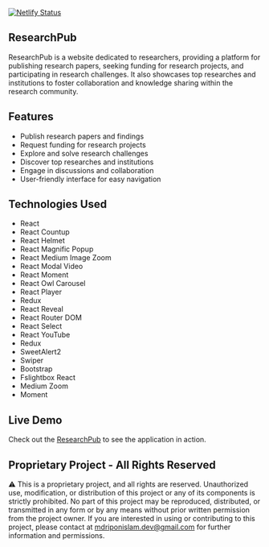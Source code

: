 [![Netlify Status](https://api.netlify.com/api/v1/badges/57698c87-f01a-4095-940e-22af0d53081f/deploy-status)](https://app.netlify.com/sites/researchpub/deploys)

## ResearchPub

ResearchPub is a website dedicated to researchers, providing a platform for publishing research papers, seeking funding for research projects, and participating in research challenges. It also showcases top researches and institutions to foster collaboration and knowledge sharing within the research community.

## Features

- Publish research papers and findings
- Request funding for research projects
- Explore and solve research challenges
- Discover top researches and institutions
- Engage in discussions and collaboration
- User-friendly interface for easy navigation

## Technologies Used
-   React
-   React Countup 
-   React Helmet
-   React Magnific Popup
-   React Medium Image Zoom
-   React Modal Video
-   React Moment
-   React Owl Carousel
-   React Player
-   Redux
-   React Reveal
-   React Router DOM 
-   React Select
-   React YouTube
-   Redux
-   SweetAlert2 
-   Swiper
-   Bootstrap
-   Fslightbox React
-   Medium Zoom
-   Moment

## Live Demo

Check out the [ResearchPub](https://researchpub.netlify.app/) to see the application in action.

## Proprietary Project - All Rights Reserved

⚠️ This is a proprietary project, and all rights are reserved. Unauthorized use, modification, or distribution of this project or any of its components is strictly prohibited. No part of this project may be reproduced, distributed, or transmitted in any form or by any means without prior written permission from the project owner. If you are interested in using or contributing to this project, please contact at mdriponislam.dev@gmail.com for further information and permissions.
